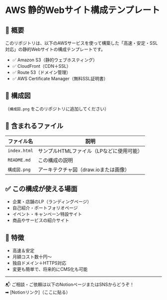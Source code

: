# AWS 静的Webサイト構成テンプレート

## 🔧 概要

このリポジトリは、以下のAWSサービスを使って構築した「高速・安定・SSL対応」の静的Webサイトの構成テンプレートです。

- ✅ Amazon S3（静的ウェブホスティング）
- ✅ CloudFront（CDN＋SSL）
- ✅ Route 53（ドメイン管理）
- ✅ AWS Certificate Manager（無料SSL証明書）

## 🧱 構成図

（`構成図.png` をこのリポジトリに追加してください）

## 📄 含まれるファイル

| ファイル名        | 説明                      |
|------------------|---------------------------|
| `index.html`     | サンプルHTMLファイル（LPなどに使用可能） |
| `README.md`      | この構成の説明             |
| `構成図.png`     | アーキテクチャ図（draw.ioまたは画像）    |

## ✅ この構成が使える場面

- 企業・店舗のLP（ランディングページ）
- 自己紹介・ポートフォリオページ
- イベント・キャンペーン特設サイト
- 商品やサービスの紹介サイト

## 📌 特徴

- 高速＆安定  
- 月額コスト数十円〜  
- 独自ドメイン＋HTTPS対応  
- 変更も簡単で、将来的にCMS化も可能

---

📬 ご相談・ご依頼は以下のNotionページまたはSNSからどうぞ！  
➡ [Notionリンク]（ここに貼る）